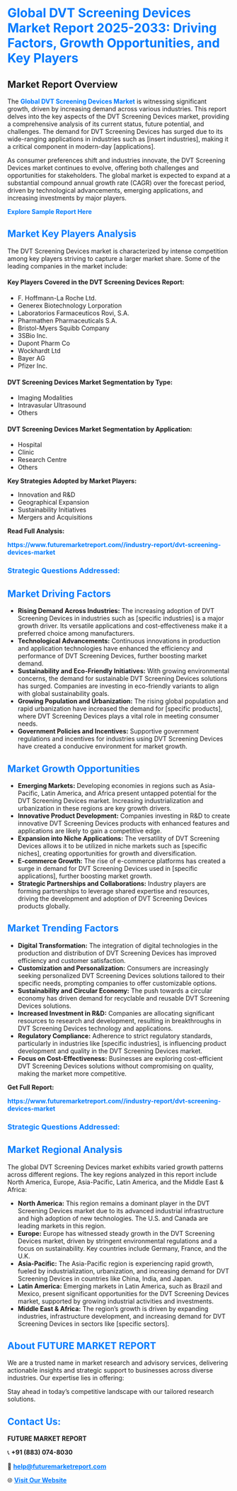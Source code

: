 <h1 style="color: #007BFF;">Global DVT Screening Devices Market Report 2025-2033: Driving Factors, Growth Opportunities, and Key Players</h1>

<section id="overview">
<h2>Market Report Overview</h2>
<p>The <a href="https://www.futuremarketreport.com//industry-report/dvt-screening-devices-market" style="color: #007BFF; text-decoration: none;"><strong>Global DVT Screening Devices Market</strong></a> is witnessing significant growth, driven by increasing demand across various industries. This report delves into the key aspects of the DVT Screening Devices market, providing a comprehensive analysis of its current status, future potential, and challenges. The demand for DVT Screening Devices has surged due to its wide-ranging applications in industries such as [insert industries], making it a critical component in modern-day [applications].</p>
<p>As consumer preferences shift and industries innovate, the DVT Screening Devices market continues to evolve, offering both challenges and opportunities for stakeholders. The global market is expected to expand at a substantial compound annual growth rate (CAGR) over the forecast period, driven by technological advancements, emerging applications, and increasing investments by major players.</p>
</section>

<section id="overview">
<p><a href="https://www.futuremarketreport.com//request-sample/reportId=53731" style="color: #007BFF; text-decoration: none;"><strong>Explore Sample Report Here</strong></a></p>
</section>

<section id="key-players">
<h2 style="color: #007BFF;">Market Key Players Analysis</h2>
<p>The DVT Screening Devices market is characterized by intense competition among key players striving to capture a larger market share. Some of the leading companies in the market include:</p>
<h4>Key Players Covered in the DVT Screening Devices Report:</h4>
<ul><li>F. Hoffmann-La Roche Ltd.</li><li>Generex Biotechnology Lorporation</li><li>Laboratorios Farmaceuticos Rovi, S.A.</li><li>Pharmathen Pharmaceuticals S.A.</li><li>Bristol-Myers Squibb Company</li><li>3SBio Inc.</li><li>Dupont Pharm Co</li><li>Wockhardt Ltd</li><li>Bayer AG</li><li>Pfizer Inc.</li></ul>
<h4>DVT Screening Devices Market Segmentation by Type:</h4>
<ul><li>Imaging Modalities</li><li>Intravasular Ultrasound</li><li>Others</li></ul>

<h4>DVT Screening Devices Market Segmentation by Application:</h4>
<ul><li>Hospital</li><li>Clinic</li><li>Research Centre</li><li>Others</li></ul>
<p><strong>Key Strategies Adopted by Market Players:</strong></p>
<ul>
<li>Innovation and R&D</li>
<li>Geographical Expansion</li>
<li>Sustainability Initiatives</li>
<li>Mergers and Acquisitions</li>
</ul>
</section>

<section>
<p><strong>Read Full Analysis: </strong></p><a href="https://www.futuremarketreport.com//industry-report/dvt-screening-devices-market" style="color: #007BFF; text-decoration: none;"><strong>https://www.futuremarketreport.com//industry-report/dvt-screening-devices-market</strong></a>
<h3 style="color: #007BFF;">Strategic Questions Addressed:</h3>
</section>

<section id="driving-factors">
<h2 style="color: #007BFF;">Market Driving Factors</h2>
<ul>
<li><strong>Rising Demand Across Industries:</strong> The increasing adoption of DVT Screening Devices in industries such as [specific industries] is a major growth driver. Its versatile applications and cost-effectiveness make it a preferred choice among manufacturers.</li>
<li><strong>Technological Advancements:</strong> Continuous innovations in production and application technologies have enhanced the efficiency and performance of DVT Screening Devices, further boosting market demand.</li>
<li><strong>Sustainability and Eco-Friendly Initiatives:</strong> With growing environmental concerns, the demand for sustainable DVT Screening Devices solutions has surged. Companies are investing in eco-friendly variants to align with global sustainability goals.</li>
<li><strong>Growing Population and Urbanization:</strong> The rising global population and rapid urbanization have increased the demand for [specific products], where DVT Screening Devices plays a vital role in meeting consumer needs.</li>
<li><strong>Government Policies and Incentives:</strong> Supportive government regulations and incentives for industries using DVT Screening Devices have created a conducive environment for market growth.</li>
</ul>
</section>

<section id="growth-opportunities">
<h2 style="color: #007BFF;">Market Growth Opportunities</h2>
<ul>
<li><strong>Emerging Markets:</strong> Developing economies in regions such as Asia-Pacific, Latin America, and Africa present untapped potential for the DVT Screening Devices market. Increasing industrialization and urbanization in these regions are key growth drivers.</li>
<li><strong>Innovative Product Development:</strong> Companies investing in R&D to create innovative DVT Screening Devices products with enhanced features and applications are likely to gain a competitive edge.</li>
<li><strong>Expansion into Niche Applications:</strong> The versatility of DVT Screening Devices allows it to be utilized in niche markets such as [specific niches], creating opportunities for growth and diversification.</li>
<li><strong>E-commerce Growth:</strong> The rise of e-commerce platforms has created a surge in demand for DVT Screening Devices used in [specific applications], further boosting market growth.</li>
<li><strong>Strategic Partnerships and Collaborations:</strong> Industry players are forming partnerships to leverage shared expertise and resources, driving the development and adoption of DVT Screening Devices products globally.</li>
</ul>
</section>

<section id="trending-factors">
<h2 style="color: #007BFF;">Market Trending Factors</h2>
<ul>
<li><strong>Digital Transformation:</strong> The integration of digital technologies in the production and distribution of DVT Screening Devices has improved efficiency and customer satisfaction.</li>
<li><strong>Customization and Personalization:</strong> Consumers are increasingly seeking personalized DVT Screening Devices solutions tailored to their specific needs, prompting companies to offer customizable options.</li>
<li><strong>Sustainability and Circular Economy:</strong> The push towards a circular economy has driven demand for recyclable and reusable DVT Screening Devices solutions.</li>
<li><strong>Increased Investment in R&D:</strong> Companies are allocating significant resources to research and development, resulting in breakthroughs in DVT Screening Devices technology and applications.</li>
<li><strong>Regulatory Compliance:</strong> Adherence to strict regulatory standards, particularly in industries like [specific industries], is influencing product development and quality in the DVT Screening Devices market.</li>
<li><strong>Focus on Cost-Effectiveness:</strong> Businesses are exploring cost-efficient DVT Screening Devices solutions without compromising on quality, making the market more competitive.</li>
</ul>
</section>

<section>
<p><strong>Get Full Report: </strong></p><a href="https://www.futuremarketreport.com//industry-report/dvt-screening-devices-market" style="color: #007BFF; text-decoration: none;"><strong>https://www.futuremarketreport.com//industry-report/dvt-screening-devices-market</strong></a>
<h3 style="color: #007BFF;">Strategic Questions Addressed:</h3>
</section>


<section id="regional-analysis">
<h2 style="color: #007BFF;">Market Regional Analysis</h2>
<p>The global DVT Screening Devices market exhibits varied growth patterns across different regions. The key regions analyzed in this report include North America, Europe, Asia-Pacific, Latin America, and the Middle East & Africa:</p>
<ul>
<li><strong>North America:</strong> This region remains a dominant player in the DVT Screening Devices market due to its advanced industrial infrastructure and high adoption of new technologies. The U.S. and Canada are leading markets in this region.</li>
<li><strong>Europe:</strong> Europe has witnessed steady growth in the DVT Screening Devices market, driven by stringent environmental regulations and a focus on sustainability. Key countries include Germany, France, and the U.K.</li>
<li><strong>Asia-Pacific:</strong> The Asia-Pacific region is experiencing rapid growth, fueled by industrialization, urbanization, and increasing demand for DVT Screening Devices in countries like China, India, and Japan.</li>
<li><strong>Latin America:</strong> Emerging markets in Latin America, such as Brazil and Mexico, present significant opportunities for the DVT Screening Devices market, supported by growing industrial activities and investments.</li>
<li><strong>Middle East & Africa:</strong> The region’s growth is driven by expanding industries, infrastructure development, and increasing demand for DVT Screening Devices in sectors like [specific sectors].</li>
</ul>
</section>

<footer>
<h2 style="color: #007BFF;">About FUTURE MARKET REPORT</h2>
<p>We are a trusted name in market research and advisory services, delivering actionable insights and strategic support to businesses across diverse industries. Our expertise lies in offering:</p>

<p>Stay ahead in today’s competitive landscape with our tailored research solutions.</p>

<h2 style="color: #007BFF;">Contact Us:</h2>
<p><strong>FUTURE MARKET REPORT</strong></p>
<p>📞 <strong>+91 (883) 074-8030</strong></p>
<p>📧 <strong><a href="mailto:help@futuremarketreport.com" style="color: #007BFF;">help@futuremarketreport.com</a></strong></p>
<p>🌐 <strong><a href="https://www.futuremarketreport.com/" style="color: #007BFF;">Visit Our Website</a></strong></p>
</footer>
